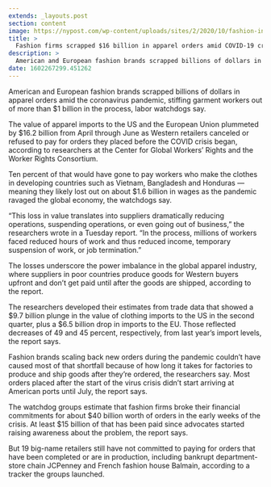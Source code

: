 ```yaml
--- 
extends: _layouts.post 
section: content 
image: https://nypost.com/wp-content/uploads/sites/2/2020/10/fashion-industry-covid-cancellations.jpg?quality=90&strip=all&w=1200 
title: > 
  Fashion firms scrapped $16 billion in apparel orders amid COVID-19 crisis 
description: > 
  American and European fashion brands scrapped billions of dollars in apparel orders amid the coronavirus pandemic, stiffing garment workers out of more than $1 billion in the process, labor watchdogs say.“This loss in value translates into suppliers dramatically reducing operations, suspending operations, or even going out of business,” the researchers wrote in a Tuesday report.Most orders placed after the start of the virus crisis didn’t start arriving at American ports until July, the report says.The watchdog groups estimate that fashion firms broke their financial commitments for about $40 billion worth of orders in the early weeks of the crisis.At least $15 billion of that has been paid since advocates started raising awareness about the problem, the report says. 
date: 1602267299.451262 
--- 
```

American and European fashion brands scrapped billions of dollars in apparel orders amid the coronavirus pandemic, stiffing garment workers out of more than $1 billion in the process, labor watchdogs say.

The value of apparel imports to the US and the European Union plummeted by $16.2 billion from April through June as Western retailers canceled or refused to pay for orders they placed before the COVID crisis began, according to researchers at the Center for Global Workers’ Rights and the Worker Rights Consortium.

Ten percent of that would have gone to pay workers who make the clothes in developing countries such as Vietnam, Bangladesh and Honduras — meaning they likely lost out on about $1.6 billion in wages as the pandemic ravaged the global economy, the watchdogs say.

“This loss in value translates into suppliers dramatically reducing operations, suspending operations, or even going out of business,” the researchers wrote in a Tuesday report. “In the process, millions of workers faced reduced hours of work and thus reduced income, temporary suspension of work, or job termination.”

The losses underscore the power imbalance in the global apparel industry, where suppliers in poor countries produce goods for Western buyers upfront and don’t get paid until after the goods are shipped, according to the report.

The researchers developed their estimates from trade data that showed a $9.7 billion plunge in the value of clothing imports to the US in the second quarter, plus a $6.5 billion drop in imports to the EU. Those reflected decreases of 49 and 45 percent, respectively, from last year’s import levels, the report says.

Fashion brands scaling back new orders during the pandemic couldn’t have caused most of that shortfall because of how long it takes for factories to produce and ship goods after they’re ordered, the researchers say. Most orders placed after the start of the virus crisis didn’t start arriving at American ports until July, the report says.

The watchdog groups estimate that fashion firms broke their financial commitments for about $40 billion worth of orders in the early weeks of the crisis. At least $15 billion of that has been paid since advocates started raising awareness about the problem, the report says.

But 19 big-name retailers still have not committed to paying for orders that have been completed or are in production, including bankrupt department-store chain JCPenney and French fashion house Balmain, according to a tracker the groups launched.